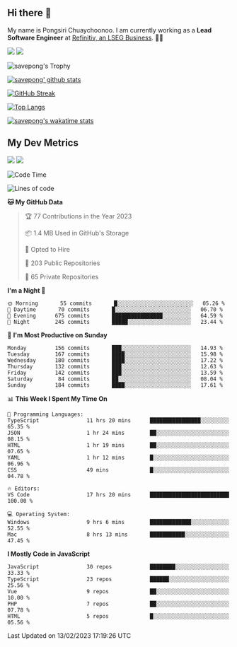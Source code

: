 ## Hi there 👋

My name is Pongsiri Chuaychoonoo. I am currently working as a **Lead Software Engineer** at [Refinitiv, an LSEG Business](https://www.refinitiv.com). 👨‍💻

[<img src="https://img.shields.io/badge/savepong.com-%230077B5.svg?&style=for-the-badge&color=81e6d9" />](https://savepong.com)
[<img src="https://img.shields.io/badge/linkedin-%230077B5.svg?&style=for-the-badge&logo=linkedin&logoColor=white" />](https://www.linkedin.com/in/savepong)

![savepong's Trophy](https://github-profile-trophy.vercel.app/?username=savepong&theme=flat&rank=SECRET,SSS,SS,S,AAA,AA,A&margin-w=15&no-bg=true&no-frame=true)

[![savepong' github stats](https://github-readme-stats.vercel.app/api?username=savepong&show_icons=true&count_private=true&theme=gotham&hide_border=true&bg_color=00000000&text_color=768390FF)](https://savepong.com/posts/stats)

[![GitHub Streak](https://github-readme-streak-stats.herokuapp.com?user=savepong&theme=gotham&hide_border=true&background=00000000&dates=768390FF)](https://savepong.com/posts/stats)

[![Top Langs](https://github-readme-stats.vercel.app/api/top-langs/?username=savepong&layout=compact&langs_count=10&theme=gotham&hide_border=true&bg_color=00000000&text_color=768390FF)](https://savepong.com/posts/stats)

[![savepong's wakatime stats](https://github-readme-stats.vercel.app/api/wakatime?username=@savepong&layout=default&theme=gotham&hide_border=true&bg_color=00000000&text_color=768390FF)](https://savepong.com/posts/stats)

## My Dev Metrics

[![](https://komarev.com/ghpvc/?username=savepong&color=blue&label=Profile%20Views)](https://github.com/savepong)
[![](https://img.shields.io/github/followers/savepong?label=GitHub%20Followers)](https://github.com/savepong)

<!--START_SECTION:waka-->
![Code Time](http://img.shields.io/badge/Code%20Time-1%2C162%20hrs%2058%20mins-blue)

![Lines of code](https://img.shields.io/badge/From%20Hello%20World%20I%27ve%20Written-4%20Million%20lines%20of%20code-blue)

**🐱 My GitHub Data** 

> 🏆 77 Contributions in the Year 2023
 > 
> 📦 1.4 MB Used in GitHub's Storage 
 > 
> 💼 Opted to Hire
 > 
> 📜 203 Public Repositories 
 > 
> 🔑 65 Private Repositories  
 > 
**I'm a Night 🦉** 

```text
🌞 Morning       55 commits       █░░░░░░░░░░░░░░░░░░░░░░░░   05.26 % 
🌆 Daytime       70 commits       █░░░░░░░░░░░░░░░░░░░░░░░░   06.70 % 
🌃 Evening      675 commits       ████████████████░░░░░░░░░   64.59 % 
🌙 Night        245 commits       █████░░░░░░░░░░░░░░░░░░░░   23.44 % 

```
📅 **I'm Most Productive on Sunday** 

```text
Monday         156 commits       ███░░░░░░░░░░░░░░░░░░░░░░   14.93 % 
Tuesday        167 commits       ████░░░░░░░░░░░░░░░░░░░░░   15.98 % 
Wednesday      180 commits       ████░░░░░░░░░░░░░░░░░░░░░   17.22 % 
Thursday       132 commits       ███░░░░░░░░░░░░░░░░░░░░░░   12.63 % 
Friday         142 commits       ███░░░░░░░░░░░░░░░░░░░░░░   13.59 % 
Saturday        84 commits       ██░░░░░░░░░░░░░░░░░░░░░░░   08.04 % 
Sunday         184 commits       ████░░░░░░░░░░░░░░░░░░░░░   17.61 % 

```


📊 **This Week I Spent My Time On** 

```text
💬 Programming Languages: 
TypeScript               11 hrs 20 mins      ████████████████░░░░░░░░░   65.35 % 
JSON                     1 hr 24 mins        ██░░░░░░░░░░░░░░░░░░░░░░░   08.15 % 
HTML                     1 hr 19 mins        ██░░░░░░░░░░░░░░░░░░░░░░░   07.65 % 
YAML                     1 hr 12 mins        █░░░░░░░░░░░░░░░░░░░░░░░░   06.96 % 
CSS                      49 mins             █░░░░░░░░░░░░░░░░░░░░░░░░   04.78 % 

🔥 Editors: 
VS Code                  17 hrs 20 mins      █████████████████████████   100.00 % 

💻 Operating System: 
Windows                  9 hrs 6 mins        █████████████░░░░░░░░░░░░   52.55 % 
Mac                      8 hrs 13 mins       ███████████░░░░░░░░░░░░░░   47.45 % 

```

**I Mostly Code in JavaScript** 

```text
JavaScript               30 repos            ████████░░░░░░░░░░░░░░░░░   33.33 % 
TypeScript               23 repos            ██████░░░░░░░░░░░░░░░░░░░   25.56 % 
Vue                      9 repos             ██░░░░░░░░░░░░░░░░░░░░░░░   10.00 % 
PHP                      7 repos             ██░░░░░░░░░░░░░░░░░░░░░░░   07.78 % 
HTML                     5 repos             █░░░░░░░░░░░░░░░░░░░░░░░░   05.56 % 

```



 Last Updated on 13/02/2023 17:19:26 UTC
<!--END_SECTION:waka-->

<!--
**savepong/savepong** is a ✨ _special_ ✨ repository because its `README.md` (this file) appears on your GitHub profile.

Here are some ideas to get you started:

- 🔭 I’m currently working on WebComponents and TypeScript.
- 🌱 I’m currently learning ...
- 👯 I’m looking to collaborate on ...
- 🤔 I’m looking for help with ...
- 💬 Ask me about ...
- 📫 How to reach me: ...
- 😄 Pronouns: ...
- ⚡ Fun fact: ...
-->
